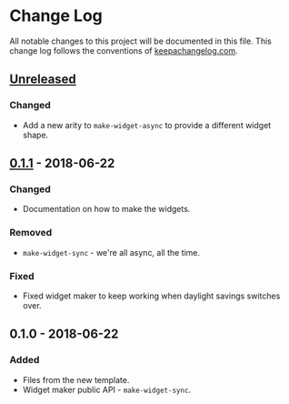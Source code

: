 # Change Log
All notable changes to this project will be documented in this file. This change log follows the conventions of [keepachangelog.com](http://keepachangelog.com/).

## [Unreleased]
### Changed
- Add a new arity to `make-widget-async` to provide a different widget shape.

## [0.1.1] - 2018-06-22
### Changed
- Documentation on how to make the widgets.

### Removed
- `make-widget-sync` - we're all async, all the time.

### Fixed
- Fixed widget maker to keep working when daylight savings switches over.

## 0.1.0 - 2018-06-22
### Added
- Files from the new template.
- Widget maker public API - `make-widget-sync`.

[Unreleased]: https://github.com/your-name/netease-im-clj/compare/0.1.1...HEAD
[0.1.1]: https://github.com/your-name/netease-im-clj/compare/0.1.0...0.1.1
